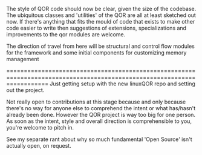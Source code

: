 The style of QOR code should now be clear, given the size of the codebase. The ubiquitous classes and 'utilities' of the QOR are all at least sketched out now.
If there's anything that fits the mould of code that exists to make other code easier to write then suggestions of extensions, specializations and improvements to the qor modules are welcome.

The direction of travel from here will be structural and control flow modules for the framework and some initial components for customizing memory management



========================================================================================================================
Just getting setup with the new linuxQOR repo and setting out the project.


Not really open to contributions at this stage because and only because there's no way for anyone else to comprehend the intent or what has/hasn't already been done.
However the QOR project is way too big for one person. As soon as the intent, style and overall direction is comprehensible to you, you're welcome to pitch in.

See my separate rant about why so much fundamental 'Open Source' isn't actually open, on request.
